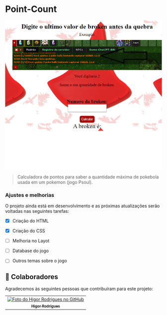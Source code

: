 # Point-Count


<img src="./imagem/print.png" alt="print do site">

> Calculadora de pontos para saber a quantidade máxima de pokebola usada em um pokemon (jogo Psoul).

### Ajustes e melhorias

O projeto ainda está em desenvolvimento e as próximas atualizações serão voltadas nas seguintes tarefas:

- [x] Criação do HTML
- [x] Criação do CSS
- [ ] Melhoria no Layot
- [ ] Database do jogo
- [ ] Outros temas sobre o jogo


## 🤝 Colaboradores

Agradecemos às seguintes pessoas que contribuíram para este projeto:

<table>
  <tr>
    <td align="center">
      <a href="#">
        <img src="https://avatars.githubusercontent.com/u/102840050?s=400&u=d0d8b04b0bdeea52a99361c5d4f6c8db44401703&v=4" width="100px;" alt="Foto do Higor Rodrigues no GitHub"/><br>
        <sub>
          <b>Higor Rodrigues</b>
        </sub>
      </a>
    </td>
  </tr>
</table>





